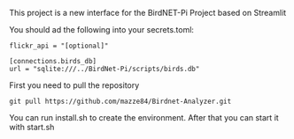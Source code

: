 This project is a new interface for the BirdNET-Pi Project based on Streamlit

You should ad the following into your secrets.toml:

``` Console
flickr_api = "[optional]"

[connections.birds_db]
url = "sqlite:///../BirdNet-Pi/scripts/birds.db"
```
First you need to pull the repository
``` Console
git pull https://github.com/mazze84/Birdnet-Analyzer.git
```
You can run install.sh to create the environment.
After that you can start it with start.sh
